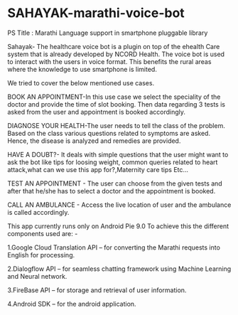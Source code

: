 # SAHAYAK-marathi-voice-bot
PS Title : Marathi Language support in smartphone pluggable library

Sahayak- The healthcare voice bot is a plugin on top of the ehealth Care system that is already developed by NCORD Health. The voice bot is used to interact with the users in voice format. This benefits the rural areas where the knowledge to use smartphone is limited. 

We tried to cover the below mentioned use cases.

BOOK AN APPOINTMENT-In this use case we select the speciality of the doctor and provide the time of slot booking. Then data regarding 3 tests is asked from the user and appointment is  booked accordingly.

DIAGNOSE YOUR HEALTH-The user needs to tell the class of the problem. Based on the class various questions related to symptoms are asked. Hence, the disease is analyzed and remedies are provided.

HAVE A DOUBT?- It deals with simple questions that the user might want to ask the bot like tips for loosing weight, common queries related to heart attack,what can we use this app for?,Maternity care tips Etc…

TEST AN APPOINTMENT - The user can choose from the given tests and after that he/she has to select a doctor and the appointment is booked.

CALL AN AMBULANCE - Access the live location of user and the ambulance is called accordingly.


This app currently runs only on Android Pie 9.0 To achieve this the different components used are: -

1.Google Cloud Translation API – for converting the Marathi requests into English for processing.


2.Dialogflow API – for seamless chatting framework using Machine Learning and Neural network.


3.FireBase API – for storage and retrieval of user information.


4.Android SDK – for the android application.
